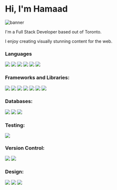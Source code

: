 # Hi, I'm Hamaad
![banner](https://user-images.githubusercontent.com/18343242/167206428-60bcf64b-d2b1-451c-8ba4-7a2b94c0f894.png)

I'm a Full Stack Developer based out of Toronto.

I enjoy creating visually stunning content for the web.

### Languages
[<img src="https://img.shields.io/badge/JavaScript-F7DF1E?style=for-the-badge&logo=javascript&logoColor=black"/>]() [<img src="https://img.shields.io/badge/TypeScript-007ACC?style=for-the-badge&logo=typescript&logoColor=white"/>]() [<img src="https://img.shields.io/badge/node.js%20-%2343853D.svg?&style=for-the-badge&logo=node.js&logoColor=white"/>]() [<img src="https://img.shields.io/badge/Python-3776AB?style=for-the-badge&logo=python&logoColor=white"/>]() [<img src="https://img.shields.io/badge/html5%20-%23E34F26.svg?&style=for-the-badge&logo=html5&logoColor=white"/>]() [<img src="https://img.shields.io/badge/css3%20-%231572B6.svg?&style=for-the-badge&logo=css3&logoColor=white"/>]()

### Frameworks and Libraries:
[<img src="https://img.shields.io/badge/react%20-%2320232a.svg?&style=for-the-badge&logo=react&logoColor=%2361DAFB"/>]() [<img src="https://img.shields.io/badge/Next-black?style=for-the-badge&logo=next.js&logoColor=white"/>]() [<img src="https://img.shields.io/badge/redux%20-%23593d88.svg?&style=for-the-badge&logo=redux&logoColor=white"/>]() [<img src="https://img.shields.io/badge/express.js-%23404d59.svg?style=for-the-badge&logo=express&logoColor=%2361DAFB"/>]() [<img src="https://img.shields.io/badge/bootstrap%20-%23563D7C.svg?&style=for-the-badge&logo=bootstrap&logoColor=white"/>]() [<img src="https://img.shields.io/badge/material%20ui%20-%230081CB.svg?&style=for-the-badge&logo=material-ui&logoColor=white"/>]() [<img src="https://img.shields.io/badge/Socket.io-black?style=for-the-badge&logo=socket.io&badgeColor=010101"/>]() 

### Databases:
[<img src="https://img.shields.io/badge/MongoDB-%234ea94b.svg?style=for-the-badge&logo=mongodb&logoColor=white"/>]() [<img src="https://img.shields.io/badge/firebase-%23039BE5.svg?style=for-the-badge&logo=firebase"/>]() [<img src="https://img.shields.io/badge/postgres-%23316192.svg?style=for-the-badge&logo=postgresql&logoColor=white"/>]() 

### Testing:
[<img src="https://img.shields.io/badge/-jest-%23C21325?style=for-the-badge&logo=jest&logoColor=white"/>]() 

### Version Control:
[<img src="https://img.shields.io/badge/git-%23F05033.svg?style=for-the-badge&logo=git&logoColor=white"/>]() [<img src="https://img.shields.io/badge/github-%23121011.svg?style=for-the-badge&logo=github&logoColor=white"/>]() 

### Design:
[<img src="https://img.shields.io/badge/adobe%20photoshop-%2331A8FF.svg?style=for-the-badge&logo=adobe%20photoshop&logoColor=white"/>]() [<img src="https://img.shields.io/badge/Adobe%20XD-470137?style=for-the-badge&logo=Adobe%20XD&logoColor=#FF61F6"/>]() [<img src="https://img.shields.io/badge/adobe%20illustrator-%23FF9A00.svg?style=for-the-badge&logo=adobe%20illustrator&logoColor=white"/>]()

